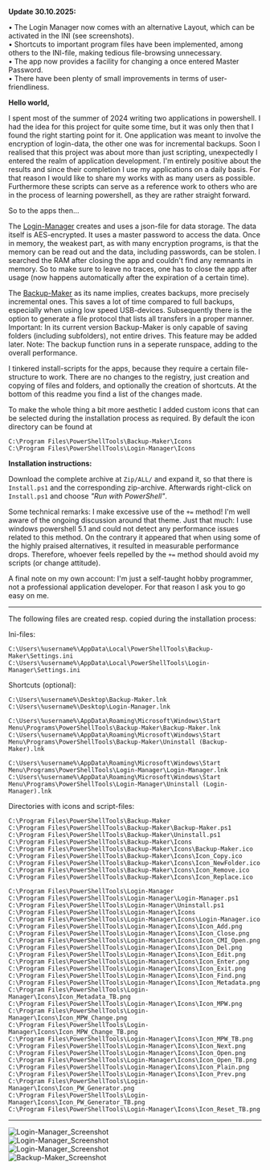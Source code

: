 **Update 30.10.2025:**

• The Login Manager now comes with an alternative Layout, which can be activated in the INI (see screenshots).\
• Shortcuts to important program files have been implemented, among others to the INI-file, making tedious file-browsing unnecessary.\
• The app now provides a facility for changing a once entered Master Password.\
• There have been plenty of small improvements in terms of user-friendliness.

**Hello world,**

I spent most of the summer of 2024 writing two applications in powershell. I had the idea for this project for quite some time, but it was only then that I found the right starting point for it. One application was meant to involve the encryption of login-data, the other one was for incremental backups. Soon I realised that this project was about more than just scripting, unexpectedly I entered the realm of application development. I'm entirely positive about the results and since their completion I use my applications on a daily basis. For that reason I would like to share my works with as many users as possible. Furthermore these scripts can serve as a reference work to others who are in the process of learning powershell, as they are rather straight forward.

So to the apps then...

The [Login-Manager](https://github.com/Jonik-Iardithas/Login-Manager_ENG/) creates and uses a json-file for data storage. The data itself is AES-encrypted. It uses a master password to access the data. Once in memory, the weakest part, as with many encryption programs, is that the memory can be read out and the data, including passwords, can be stolen. I searched the RAM after closing the app and couldn't find any remnants in memory. So to make sure to leave no traces, one has to close the app after usage (now happens automatically after the expiration of a certain time).

The [Backup-Maker](https://github.com/Jonik-Iardithas/Backup-Maker_ENG/) as its name implies, creates backups, more precisely incremental ones. This saves a lot of time compared to full backups, especially when using low speed USB-devices. Subsequently there is the option to generate a file protocol that lists all transfers in a proper manner. Important: In its current version Backup-Maker is only capable of saving folders (including subfolders), not entire drives. This feature may be added later. Note: The backup function runs in a seperate runspace, adding to the overall performance.

I tinkered install-scripts for the apps, because they require a certain file-structure to work. There are no changes to the registry, just creation and copying of files and folders, and optionally the creation of shortcuts. At the bottom of this readme you find a list of the changes made.

To make the whole thing a bit more aesthetic I added custom icons that can be selected during the installation process as required. By default the icon directory can be found at

`C:\Program Files\PowerShellTools\Backup-Maker\Icons`\
`C:\Program Files\PowerShellTools\Login-Manager\Icons`

**Installation instructions:**

Download the complete archive at `Zip/ALL/` and expand it, so that there is `Install.ps1` and the corresponding zip-archive. Afterwards right-click on `Install.ps1` and choose *"Run with PowerShell"*.

Some technical remarks: I make excessive use of the `+=` method! I'm well aware of the ongoing discussion around that theme. Just that much: I use windows powershell 5.1 and could not detect any performance issues related to this method. On the contrary it appeared that when using some of the highly praised alternatives, it resulted in measurable performance drops. Therefore, whoever feels repelled by the `+=` method should avoid my scripts (or change attitude).

A final note on my own account: I'm just a self-taught hobby programmer, not a professional application developer. For that reason I ask you to go easy on me.

---

The following files are created resp. copied during the installation process:

Ini-files:

`C:\Users\%username%\AppData\Local\PowerShellTools\Backup-Maker\Settings.ini`\
`C:\Users\%username%\AppData\Local\PowerShellTools\Login-Manager\Settings.ini`

Shortcuts (optional):

`C:\Users\%username%\Desktop\Backup-Maker.lnk`\
`C:\Users\%username%\Desktop\Login-Manager.lnk`

`C:\Users\%username%\AppData\Roaming\Microsoft\Windows\Start Menu\Programs\PowerShellTools\Backup-Maker\Backup-Maker.lnk`\
`C:\Users\%username%\AppData\Roaming\Microsoft\Windows\Start Menu\Programs\PowerShellTools\Backup-Maker\Uninstall (Backup-Maker).lnk`

`C:\Users\%username%\AppData\Roaming\Microsoft\Windows\Start Menu\Programs\PowerShellTools\Login-Manager\Login-Manager.lnk`\
`C:\Users\%username%\AppData\Roaming\Microsoft\Windows\Start Menu\Programs\PowerShellTools\Login-Manager\Uninstall (Login-Manager).lnk`

Directories with icons and script-files:

`C:\Program Files\PowerShellTools\Backup-Maker`\
`C:\Program Files\PowerShellTools\Backup-Maker\Backup-Maker.ps1`\
`C:\Program Files\PowerShellTools\Backup-Maker\Uninstall.ps1`\
`C:\Program Files\PowerShellTools\Backup-Maker\Icons`\
`C:\Program Files\PowerShellTools\Backup-Maker\Icons\Backup-Maker.ico`\
`C:\Program Files\PowerShellTools\Backup-Maker\Icons\Icon_Copy.ico`\
`C:\Program Files\PowerShellTools\Backup-Maker\Icons\Icon_NewFolder.ico`\
`C:\Program Files\PowerShellTools\Backup-Maker\Icons\Icon_Remove.ico`\
`C:\Program Files\PowerShellTools\Backup-Maker\Icons\Icon_Replace.ico`

`C:\Program Files\PowerShellTools\Login-Manager`\
`C:\Program Files\PowerShellTools\Login-Manager\Login-Manager.ps1`\
`C:\Program Files\PowerShellTools\Login-Manager\Uninstall.ps1`\
`C:\Program Files\PowerShellTools\Login-Manager\Icons`\
`C:\Program Files\PowerShellTools\Login-Manager\Icons\Login-Manager.ico`\
`C:\Program Files\PowerShellTools\Login-Manager\Icons\Icon_Add.png`\
`C:\Program Files\PowerShellTools\Login-Manager\Icons\Icon_Close.png`\
`C:\Program Files\PowerShellTools\Login-Manager\Icons\Icon_CMI_Open.png`\
`C:\Program Files\PowerShellTools\Login-Manager\Icons\Icon_Del.png`\
`C:\Program Files\PowerShellTools\Login-Manager\Icons\Icon_Edit.png`\
`C:\Program Files\PowerShellTools\Login-Manager\Icons\Icon_Enter.png`\
`C:\Program Files\PowerShellTools\Login-Manager\Icons\Icon_Exit.png`\
`C:\Program Files\PowerShellTools\Login-Manager\Icons\Icon_Find.png`\
`C:\Program Files\PowerShellTools\Login-Manager\Icons\Icon_Metadata.png`\
`C:\Program Files\PowerShellTools\Login-Manager\Icons\Icon_Metadata_TB.png`\
`C:\Program Files\PowerShellTools\Login-Manager\Icons\Icon_MPW.png`\
`C:\Program Files\PowerShellTools\Login-Manager\Icons\Icon_MPW_Change.png`\
`C:\Program Files\PowerShellTools\Login-Manager\Icons\Icon_MPW_Change_TB.png`\
`C:\Program Files\PowerShellTools\Login-Manager\Icons\Icon_MPW_TB.png`\
`C:\Program Files\PowerShellTools\Login-Manager\Icons\Icon_Next.png`\
`C:\Program Files\PowerShellTools\Login-Manager\Icons\Icon_Open.png`\
`C:\Program Files\PowerShellTools\Login-Manager\Icons\Icon_Open_TB.png`\
`C:\Program Files\PowerShellTools\Login-Manager\Icons\Icon_Plain.png`\
`C:\Program Files\PowerShellTools\Login-Manager\Icons\Icon_Prev.png`\
`C:\Program Files\PowerShellTools\Login-Manager\Icons\Icon_PW_Generator.png`\
`C:\Program Files\PowerShellTools\Login-Manager\Icons\Icon_PW_Generator_TB.png`\
`C:\Program Files\PowerShellTools\Login-Manager\Icons\Icon_Reset_TB.png`

---

![Login-Manager_Screenshot](https://github.com/Jonik-Iardithas/Login-Manager_ENG/blob/main/Img/Login-Manager_ENG.png)
<br>
![Login-Manager_Screenshot](https://github.com/Jonik-Iardithas/Login-Manager_ENG/blob/main/Img/Login-Manager_ENG_TB.png)
<br>
![Login-Manager_Screenshot](https://github.com/Jonik-Iardithas/Login-Manager_ENG/blob/main/Img/Settings_TB.png)
<br>
![Backup-Maker_Screenshot](https://github.com/Jonik-Iardithas/Backup-Maker_ENG/blob/main/Img/Backup-Maker_ENG.png)
